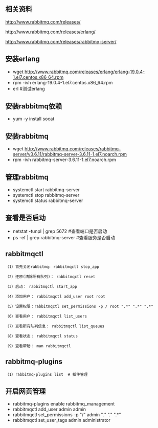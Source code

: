 ## 相关资料
http://www.rabbitmq.com/releases/

http://www.rabbitmq.com/releases/erlang/

http://www.rabbitmq.com/releases/rabbitmq-server/


## 安装erlang
- wget http://www.rabbitmq.com/releases/erlang/erlang-19.0.4-1.el7.centos.x86_64.rpm
- rpm -ivh erlang-19.0.4-1.el7.centos.x86_64.rpm
- erl #测试erlang

## 安装rabbitmq依赖
- yum -y install socat

## 安装rabbitmq
- wget http://www.rabbitmq.com/releases/rabbitmq-server/v3.6.11/rabbitmq-server-3.6.11-1.el7.noarch.rpm
- rpm -ivh rabbitmq-server-3.6.11-1.el7.noarch.rpm

## 管理rabbitmq
- systemctl start rabbitmq-server
- systemctl stop rabbitmq-server
- systemctl status rabbitmq-server

## 查看是否启动
- netstat -tunpl | grep 5672	#查看端口是否启动
- ps -ef | grep rabbitmq-server	#查看服务是否启动

## rabbitmqctl
```
（1）首先关闭rabbitmq: rabbitmqctl stop_app

（2）还原(清除所有队列)： rabbitmqctl reset

（3）启动： rabbitmqctl start_app

（4）添加用户： rabbitmqctl add_user root root

（5）设置权限：rabbitmqctl set_permissions -p / root ".*" ".*" ".*"

（6）查看用户： rabbitmqctl list_users

（7）查看所有队列信息： rabbitmqctl list_queues

（8）查看状态： rabbitmqctl status

（9）查看帮助： man rabbitmqctl
```

## rabbitmq-plugins

```
（1）rabbitmq-plugins list  # 插件管理
```

## 开启网页管理
- rabbitmq-plugins enable rabbitmq_management
- rabbitmqctl add_user admin admin
- rabbitmqctl set_permissions -p "/" admin ".*" ".*" ".*"
- rabbitmqctl set_user_tags admin administrator
